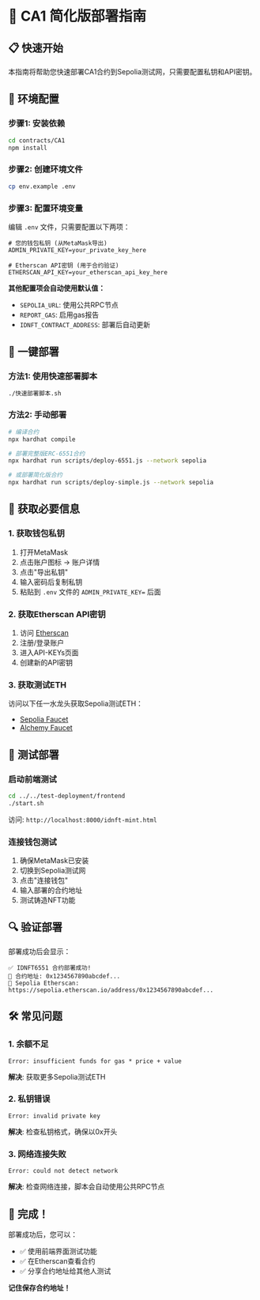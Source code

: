 # 🚀 CA1 简化版部署指南

## 📋 快速开始

本指南将帮助您快速部署CA1合约到Sepolia测试网，只需要配置私钥和API密钥。

## 🔧 环境配置

### 步骤1: 安装依赖
```bash
cd contracts/CA1
npm install
```

### 步骤2: 创建环境文件
```bash
cp env.example .env
```

### 步骤3: 配置环境变量
编辑 `.env` 文件，只需要配置以下两项：

```env
# 您的钱包私钥 (从MetaMask导出)
ADMIN_PRIVATE_KEY=your_private_key_here

# Etherscan API密钥 (用于合约验证)
ETHERSCAN_API_KEY=your_etherscan_api_key_here
```

**其他配置项会自动使用默认值：**
- `SEPOLIA_URL`: 使用公共RPC节点
- `REPORT_GAS`: 启用gas报告
- `IDNFT_CONTRACT_ADDRESS`: 部署后自动更新

## 🚀 一键部署

### 方法1: 使用快速部署脚本
```bash
./快速部署脚本.sh
```

### 方法2: 手动部署
```bash
# 编译合约
npx hardhat compile

# 部署完整版ERC-6551合约
npx hardhat run scripts/deploy-6551.js --network sepolia

# 或部署简化版合约
npx hardhat run scripts/deploy-simple.js --network sepolia
```

## 📝 获取必要信息

### 1. 获取钱包私钥
1. 打开MetaMask
2. 点击账户图标 → 账户详情
3. 点击"导出私钥"
4. 输入密码后复制私钥
5. 粘贴到 `.env` 文件的 `ADMIN_PRIVATE_KEY=` 后面

### 2. 获取Etherscan API密钥
1. 访问 [Etherscan](https://etherscan.io/)
2. 注册/登录账户
3. 进入API-KEYs页面
4. 创建新的API密钥

### 3. 获取测试ETH
访问以下任一水龙头获取Sepolia测试ETH：
- [Sepolia Faucet](https://sepoliafaucet.com/)
- [Alchemy Faucet](https://sepoliafaucet.com/)

## 🧪 测试部署

### 启动前端测试
```bash
cd ../../test-deployment/frontend
./start.sh
```

访问: `http://localhost:8000/idnft-mint.html`

### 连接钱包测试
1. 确保MetaMask已安装
2. 切换到Sepolia测试网
3. 点击"连接钱包"
4. 输入部署的合约地址
5. 测试铸造NFT功能

## 🔍 验证部署

部署成功后会显示：
```
✅ IDNFT6551 合约部署成功!
📍 合约地址: 0x1234567890abcdef...
🔗 Sepolia Etherscan: https://sepolia.etherscan.io/address/0x1234567890abcdef...
```

## 🛠️ 常见问题

### 1. 余额不足
```
Error: insufficient funds for gas * price + value
```
**解决**: 获取更多Sepolia测试ETH

### 2. 私钥错误
```
Error: invalid private key
```
**解决**: 检查私钥格式，确保以0x开头

### 3. 网络连接失败
```
Error: could not detect network
```
**解决**: 检查网络连接，脚本会自动使用公共RPC节点

## 🎉 完成！

部署成功后，您可以：
- ✅ 使用前端界面测试功能
- ✅ 在Etherscan查看合约
- ✅ 分享合约地址给其他人测试

**记住保存合约地址！** 